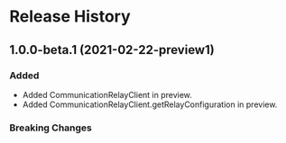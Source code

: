 # Release History

## 1.0.0-beta.1 (2021-02-22-preview1)

### Added

- Added CommunicationRelayClient in preview.
- Added CommunicationRelayClient.getRelayConfiguration in preview.

### Breaking Changes
